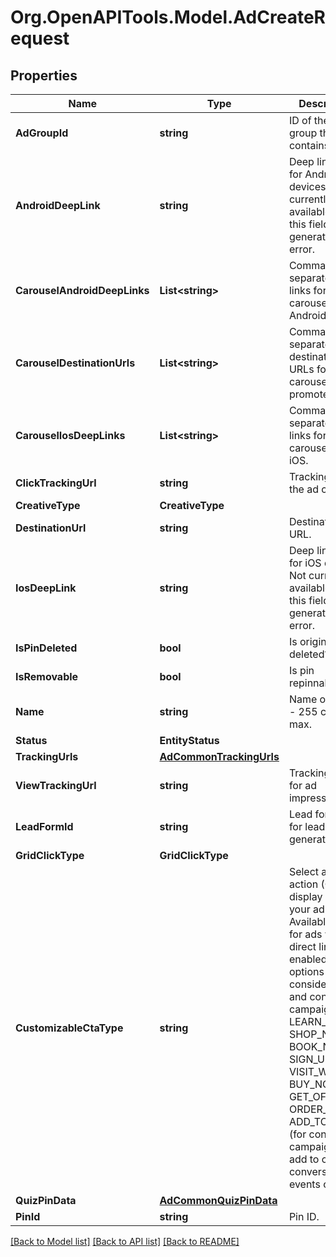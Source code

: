# Org.OpenAPITools.Model.AdCreateRequest

## Properties

Name | Type | Description | Notes
------------ | ------------- | ------------- | -------------
**AdGroupId** | **string** | ID of the ad group that contains the ad. | 
**AndroidDeepLink** | **string** | Deep link URL for Android devices. Not currently available. Using this field will generate an error. | [optional] 
**CarouselAndroidDeepLinks** | **List&lt;string&gt;** | Comma-separated deep links for the carousel pin on Android. | [optional] 
**CarouselDestinationUrls** | **List&lt;string&gt;** | Comma-separated destination URLs for the carousel pin to promote. | [optional] 
**CarouselIosDeepLinks** | **List&lt;string&gt;** | Comma-separated deep links for the carousel pin on iOS. | [optional] 
**ClickTrackingUrl** | **string** | Tracking url for the ad clicks. | [optional] 
**CreativeType** | **CreativeType** |  | 
**DestinationUrl** | **string** | Destination URL. | [optional] 
**IosDeepLink** | **string** | Deep link URL for iOS devices. Not currently available. Using this field will generate an error. | [optional] 
**IsPinDeleted** | **bool** | Is original pin deleted? | [optional] 
**IsRemovable** | **bool** | Is pin repinnable? | [optional] 
**Name** | **string** | Name of the ad - 255 chars max. | [optional] 
**Status** | **EntityStatus** |  | [optional] 
**TrackingUrls** | [**AdCommonTrackingUrls**](AdCommonTrackingUrls.md) |  | [optional] 
**ViewTrackingUrl** | **string** | Tracking URL for ad impressions. | [optional] 
**LeadFormId** | **string** | Lead form ID for lead ad generation. | [optional] 
**GridClickType** | **GridClickType** |  | [optional] 
**CustomizableCtaType** | **string** | Select a call to action (CTA) to display below your ad. Available only for ads with direct links enabled. CTA options for consideration and conversion campaigns are LEARN_MORE, SHOP_NOW, BOOK_NOW, SIGN_UP, VISIT_WEBSITE, BUY_NOW, GET_OFFER, ORDER_NOW, ADD_TO_CART (for conversion campaigns with add to cart conversion events only) | [optional] 
**QuizPinData** | [**AdCommonQuizPinData**](AdCommonQuizPinData.md) |  | [optional] 
**PinId** | **string** | Pin ID. | 

[[Back to Model list]](../README.md#documentation-for-models) [[Back to API list]](../README.md#documentation-for-api-endpoints) [[Back to README]](../README.md)

